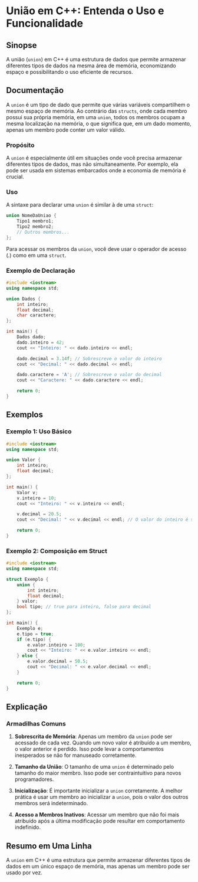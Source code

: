 <!--
Meta Description: # União em C++: Entenda o Uso e Funcionalidade ## Sinopse A união (`union`) em C++ é uma estrutura de dados que permite armazenar diferentes tipos de ...
Meta Keywords: union, inteiro, valor, decimal, dado
-->

# União em C++: Entenda o Uso e Funcionalidade

## Sinopse
A união (`union`) em C++ é uma estrutura de dados que permite armazenar diferentes tipos de dados na mesma área de memória, economizando espaço e possibilitando o uso eficiente de recursos.

## Documentação
A `union` é um tipo de dado que permite que várias variáveis compartilhem o mesmo espaço de memória. Ao contrário das `structs`, onde cada membro possui sua própria memória, em uma `union`, todos os membros ocupam a mesma localização na memória, o que significa que, em um dado momento, apenas um membro pode conter um valor válido.

### Propósito
A `union` é especialmente útil em situações onde você precisa armazenar diferentes tipos de dados, mas não simultaneamente. Por exemplo, ela pode ser usada em sistemas embarcados onde a economia de memória é crucial.

### Uso
A sintaxe para declarar uma `union` é similar à de uma `struct`:

```cpp
union NomeDaUniao {
    Tipo1 membro1;
    Tipo2 membro2;
    // Outros membros...
};
```

Para acessar os membros da `union`, você deve usar o operador de acesso (.) como em uma `struct`.

### Exemplo de Declaração
```cpp
#include <iostream>
using namespace std;

union Dados {
    int inteiro;
    float decimal;
    char caractere;
};

int main() {
    Dados dado;
    dado.inteiro = 42;
    cout << "Inteiro: " << dado.inteiro << endl;

    dado.decimal = 3.14f; // Sobrescreve o valor do inteiro
    cout << "Decimal: " << dado.decimal << endl;

    dado.caractere = 'A'; // Sobrescreve o valor do decimal
    cout << "Caractere: " << dado.caractere << endl;

    return 0;
}
```

## Exemplos
### Exemplo 1: Uso Básico
```cpp
#include <iostream>
using namespace std;

union Valor {
    int inteiro;
    float decimal;
};

int main() {
    Valor v;
    v.inteiro = 10;
    cout << "Inteiro: " << v.inteiro << endl;

    v.decimal = 20.5;
    cout << "Decimal: " << v.decimal << endl; // O valor do inteiro é sobrescrito

    return 0;
}
```

### Exemplo 2: Composição em Struct
```cpp
#include <iostream>
using namespace std;

struct Exemplo {
    union {
        int inteiro;
        float decimal;
    } valor;
    bool tipo; // true para inteiro, false para decimal
};

int main() {
    Exemplo e;
    e.tipo = true;
    if (e.tipo) {
        e.valor.inteiro = 100;
        cout << "Inteiro: " << e.valor.inteiro << endl;
    } else {
        e.valor.decimal = 50.5;
        cout << "Decimal: " << e.valor.decimal << endl;
    }

    return 0;
}
```

## Explicação
### Armadilhas Comuns
1. **Sobrescrita de Memória**: Apenas um membro da `union` pode ser acessado de cada vez. Quando um novo valor é atribuído a um membro, o valor anterior é perdido. Isso pode levar a comportamentos inesperados se não for manuseado corretamente.
   
2. **Tamanho da União**: O tamanho de uma `union` é determinado pelo tamanho do maior membro. Isso pode ser contraintuitivo para novos programadores.

3. **Inicialização**: É importante inicializar a `union` corretamente. A melhor prática é usar um membro ao inicializar a `union`, pois o valor dos outros membros será indeterminado.

4. **Acesso a Membros Inativos**: Acessar um membro que não foi mais atribuído após a última modificação pode resultar em comportamento indefinido.

## Resumo em Uma Linha
A `union` em C++ é uma estrutura que permite armazenar diferentes tipos de dados em um único espaço de memória, mas apenas um membro pode ser usado por vez.